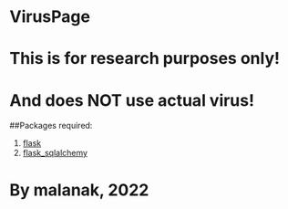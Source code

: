 # VirusPage
# This is for research purposes only!
# And does NOT use actual virus!
##Packages required:
1. [flask](https://pypi.org/project/Flask/)
2. [flask_sqlalchemy](https://pypi.org/project/flask-sqlalchemy/)

# By malanak, 2022

